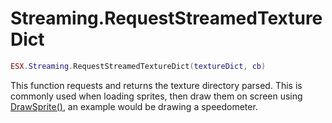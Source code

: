 # Streaming.RequestStreamedTextureDict

```lua
ESX.Streaming.RequestStreamedTextureDict(textureDict, cb)
```

This function requests and returns the texture directory parsed. This is commonly used when loading sprites, then draw them on screen using [DrawSprite()](https://runtime.fivem.net/doc/reference.html#_0xE7FFAE5EBF23D890), an example would be drawing a speedometer.
